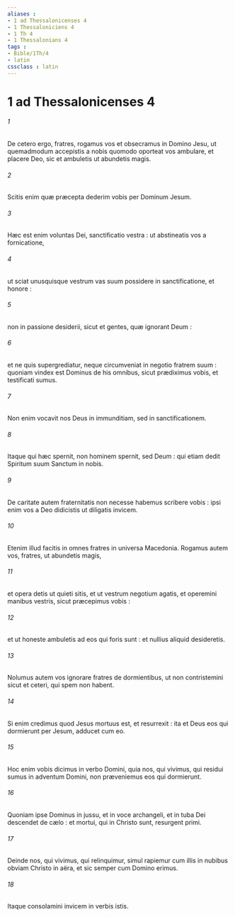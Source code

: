 ```yaml
---
aliases : 
- 1 ad Thessalonicenses 4
- 1 Thessaloniciens 4
- 1 Th 4
- 1 Thessalonians 4
tags : 
- Bible/1Th/4
- latin
cssclass : latin
---
```


# 1 ad Thessalonicenses 4

###### 1
De cetero ergo, fratres, rogamus vos et obsecramus in Domino Jesu, ut quemadmodum accepistis a nobis quomodo oporteat vos ambulare, et placere Deo, sic et ambuletis ut abundetis magis.
###### 2
Scitis enim quæ præcepta dederim vobis per Dominum Jesum.
###### 3
Hæc est enim voluntas Dei, sanctificatio vestra : ut abstineatis vos a fornicatione,
###### 4
ut sciat unusquisque vestrum vas suum possidere in sanctificatione, et honore :
###### 5
non in passione desiderii, sicut et gentes, quæ ignorant Deum :
###### 6
et ne quis supergrediatur, neque circumveniat in negotio fratrem suum : quoniam vindex est Dominus de his omnibus, sicut prædiximus vobis, et testificati sumus.
###### 7
Non enim vocavit nos Deus in immunditiam, sed in sanctificationem.
###### 8
Itaque qui hæc spernit, non hominem spernit, sed Deum : qui etiam dedit Spiritum suum Sanctum in nobis.
###### 9
De caritate autem fraternitatis non necesse habemus scribere vobis : ipsi enim vos a Deo didicistis ut diligatis invicem.
###### 10
Etenim illud facitis in omnes fratres in universa Macedonia. Rogamus autem vos, fratres, ut abundetis magis,
###### 11
et opera detis ut quieti sitis, et ut vestrum negotium agatis, et operemini manibus vestris, sicut præcepimus vobis :
###### 12
et ut honeste ambuletis ad eos qui foris sunt : et nullius aliquid desideretis.
###### 13
Nolumus autem vos ignorare fratres de dormientibus, ut non contristemini sicut et ceteri, qui spem non habent.
###### 14
Si enim credimus quod Jesus mortuus est, et resurrexit : ita et Deus eos qui dormierunt per Jesum, adducet cum eo.
###### 15
Hoc enim vobis dicimus in verbo Domini, quia nos, qui vivimus, qui residui sumus in adventum Domini, non præveniemus eos qui dormierunt.
###### 16
Quoniam ipse Dominus in jussu, et in voce archangeli, et in tuba Dei descendet de cælo : et mortui, qui in Christo sunt, resurgent primi.
###### 17
Deinde nos, qui vivimus, qui relinquimur, simul rapiemur cum illis in nubibus obviam Christo in aëra, et sic semper cum Domino erimus.
###### 18
Itaque consolamini invicem in verbis istis.
